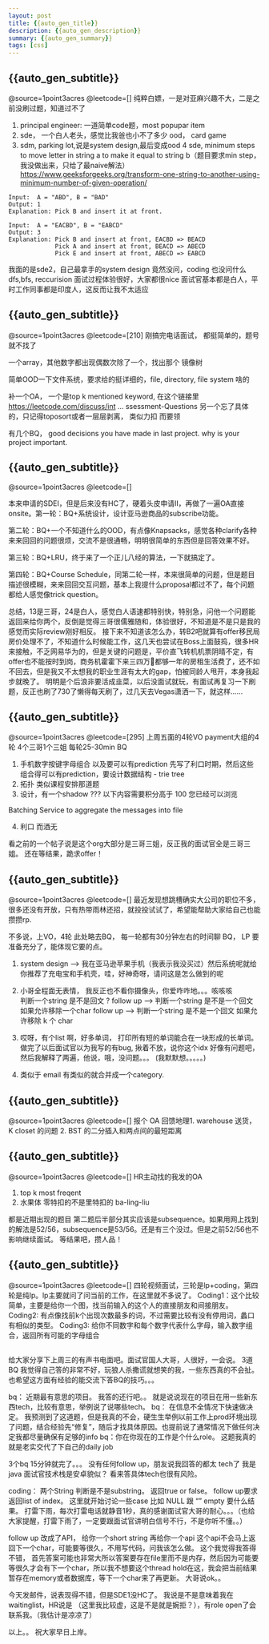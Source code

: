 ```yaml
---
layout: post
title: {{auto_gen_title}}
description: {{auto_gen_description}}
summary: {{auto_gen_summary}}
tags: [css]
---
```


## {{auto_gen_subtitle}}
@source=1point3acres
@leetcode=[]
纯粹白嫖，一是对亚麻兴趣不大，二是之前没刷过题，知道过不了

1. principal engineer:  一道简单code题，most popupar item
2. sde， 一个白人老头，感觉比我爸也小不了多少 ood， card game
3. sdm, parking lot,说是system design,最后变成ood
4 sde, minimum steps to move letter in string a to make it equal to string b（题目要求min step，我没做出来，只给了最naive解法）
https://www.geeksforgeeks.org/transform-one-string-to-another-using-minimum-number-of-given-operation/
```
Input:  A = "ABD", B = "BAD"
Output: 1
Explanation: Pick B and insert it at front.

Input:  A = "EACBD", B = "EABCD"
Output: 3
Explanation: Pick B and insert at front, EACBD => BEACD
             Pick A and insert at front, BEACD => ABECD
             Pick E and insert at front, ABECD => EABCD
```
我面的是sde2，自己最拿手的system design 竟然没问，coding 也没问什么dfs,bfs, reccurision
面试过程体验很好，大家都很nice
面试官基本都是白人，平时工作同事都是印度人，这反而让我不太适应


## {{auto_gen_subtitle}}
@source=1point3acres
@leetcode=[210]
刚搞完电话面试， 都挺简单的，题号就不找了

一个array，其他数字都出现偶数次除了一个，找出那个
镜像树

简单OOD一下文件系统，要求给的挺详细的，file, directory, file system 啥的

补一个OA，
一个是top k mentioned keyword, 在这个链接里
https://leetcode.com/discuss/int ... ssessment-Questions
另一个忘了具体的，只记得toposort或者一层层剥离， 类似力扣 而要领

有几个BQ， good decisions you have made in last project. why is your project important. 


## {{auto_gen_subtitle}}
@source=1point3acres
@leetcode=[]

 本来申请的SDEI，但是后来没有HC了，硬着头皮申请II，再做了一遍OA直接onsite。第一轮：BQ+系统设计，设计亚马逊商品的subscribe功能。

第二轮：BQ+一个不知道什么的OOD，有点像Knapsacks，感觉各种clarify各种来来回回的问题很烦，交流不是很通畅，明明很简单的东西但是回答效果不好。

第三轮：BQ+LRU，终于来了一个正儿八经的算法，一下就搞定了。

第四轮：BQ+Course Schedule，同第二轮一样，本来很简单的问题，但是题目描述很模糊，来来回回交互问题，基本上我提什么proposal都过不了，每个问题都给人感觉像trick question。

总结，13是三哥，24是白人，感觉白人语速都特别快，特别急，问他一个问题能返回来给你两个，反倒是觉得三哥很儒雅随和，体验很好，不知道是不是只是我的感觉而实际review刚好相反。
接下来不知道该怎么办，转B2吧就算有offer移民局房价处理不了，不知道什么时候能工作，这几天也尝试在Boss上面鼓捣，很多HR来接触，不乏网易华为的，但是关键的问题是，平价直飞转机机票阴晴不定，有offer也不能按时到岗，商务机霍霍下来三四万🔪都够一年的房租生活费了，还不如不回去，但是我又不太想我的职业生涯有太大的gap，怕被同龄人甩开，本身我起步就晚了。
明明是个后浪非要活成韭菜，以后没面试就玩，有面试再复习一下刷题，反正也刷了730了懒得每天刷了，过几天去Vegas潇洒一下，就这样……

## {{auto_gen_subtitle}}
@source=1point3acres
@leetcode=[295]
上周五面的4轮VO payment大组的4轮 4个三哥1个三姐
每轮25-30min BQ
1. 手机数字按键字母组合 以及要可以有prediction 先写了利口时期，然后这些组合得可以有prediction，要设计数据结构 - trie tree
2. 拓扑  类似课程安排那道题
3. 设计，有一个shadow  ???
以下内容需要积分高于 100 您已经可以浏览

Batching Service to aggregate the messages into file


4. 利口 而酒无

看之前的一个帖子说是这个org大部分是三哥三姐，反正我的面试官全是三哥三姐。
还在等结果，跪求offer！

## {{auto_gen_subtitle}}
@source=1point3acres
@leetcode=[]
最近发现想跳槽确实大公司的职位不多，很多还没有开放，只有热带雨林还招，就投投试试了，希望能帮助大家给自己也能攒攒rp.

不多说，上VO，4轮
此处略去BQ， 每一轮都有30分钟左右的时间聊 BQ， LP 要准备充分了，能体现它要的点。
1. system design --> 我在亚马逊苹果手机（我表示我没买过）然后系统呢就给你推荐了充电宝和手机壳，哇，好神奇呀，请问这是怎么做到的呢
2. 小哥全程面无表情， 我反正也不看你摄像头，你爱咋咋地。。。咳咳咳  
判断一个string 是不是回文 ?
    follow up  --> 判断一个string 是不是一个回文 如果允许移除一个char
    follow up --> 判断一个string 是不是一个回文 如果允许移除 k 个 char

3. 哎呀，有个list 啊，好多单词， 打印所有短的单词能合在一块形成的长单词。
做完了以后面试官以为我写的有bug, 揪着不放，说你这个idx 好像有问题吧，然后我解释了两遍，他说，哦，没问题。。。
(我默默想。。。。。)

4. 类似于 email 有类似的就合并成一个category. 


## {{auto_gen_subtitle}}
@source=1point3acres
@leetcode=[]
报个 OA 回馈地理1. warehouse 送货， K closet 的问题
2. BST 的二分插入和两点间的最短距离

## {{auto_gen_subtitle}}
@source=1point3acres
@leetcode=[]
HR主动找的我发的OA
1. top k most freqent
2. 水果体 零特扣的不是里特扣的 ba-ling-liu

都是近期出现的题目
第二题后半部分其实应该是subsequence。如果用网上找到的解法是52/56，subsequence是53/56。还是有三个没过。但是之前52/56也不影响继续面试。
等结果吧，攒人品！

## {{auto_gen_subtitle}}
@source=1point3acres
@leetcode=[]
 四轮视频面试，三轮是lp+coding，第四轮是纯lp。lp主要就问了问当前的工作，在这里就不多说了。
Coding1：这个比较简单，主要是给你一个图，找当前输入的这个人的直接朋友和间接朋友。
Coding2: 有点像找前k个出现次数最多的词，不过需要比较有没有停用词，蠡口有相似的类型。
Coding3: 给你不同数字和每个数字代表什么字母，输入数字组合，返回所有可能的字母组合

## 
给大家分享下上周三的有声书电面吧。面试官国人大哥，人很好，一会说。
3道BQ 我觉得自己答的非常不好，玩狼人杀撒谎就想笑的我，一些东西真的不会扯。也希望这方面有经验的能交流下答BQ的技巧。。。

bq： 近期最有意思的项目。 我答的还行吧。。 就是说说现在的项目在用一些新东西tech，比较有意思，举例说了说哪些tech。
bq： 在信息不全情况下快速做决定。 我预测到了这道题，但是我真的不会，硬生生举例以前工作上prod环境出现了问题，结合经验先“修复”，随后才找具体原因。也提前说了通常情况下做任何决定我都尽量确保有足够的info
bq：你在你现在的工作是个什么role。 这题我真的就是老实交代了下自己的daily job

3个bq 15分钟就完了。。。 没有任何follow up，朋友说我回答的都太 tech了 我是java 面试官技术栈是安卓貌似？ 看来答具体tech也很有风险。

coding：
两个String 判断是不是substring。 返回true or false。 follow up要求返回list of index。 这里就开始讨论一些case 比如 NULL 跟 “” empty 要什么结果。
打雷下雨，每次打雷电话就静音1秒，真的感谢面试官大哥的耐心。。。（也给大家提醒，打雷下雨了，一定要跟面试官讲明白信号不行，不是你听不懂。。）

follow up
改成了API， 给你一个short string 再给你一个api 这个api不会马上返回下一个char，可能要等很久，不用写代码，问我该怎么做。
这个我觉得我答得不错， 首先答案可能也非常大所以答案要存在file里而不是内存，然后因为可能要等很久才会有下一个char，所以我不想要这个thread hold在这，我会把当前结果暂存在memory或者数据库，等下一个char来了再更新。 大哥说ok。。

今天发邮件，说表现得不错，但是SDE1没HC了。 我说是不是意味着我在waitinglist，HR说是 （这里我比较虚，这是不是就是婉拒？），有role open了会联系我。（我估计是凉凉了）

以上。。 祝大家早日上岸。
